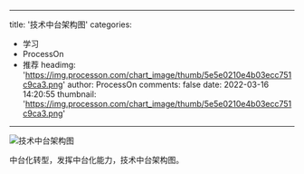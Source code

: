 
---
title: '技术中台架构图'
categories: 
 - 学习
 - ProcessOn
 - 推荐
headimg: 'https://img.processon.com/chart_image/thumb/5e5e0210e4b03ecc751c9ca3.png'
author: ProcessOn
comments: false
date: 2022-03-16 14:20:55
thumbnail: 'https://img.processon.com/chart_image/thumb/5e5e0210e4b03ecc751c9ca3.png'
---

<div>   
<img class="thumb" alt="技术中台架构图" src="https://img.processon.com/chart_image/thumb/5e5e0210e4b03ecc751c9ca3.png" referrerpolicy="no-referrer">
<p>中台化转型，发挥中台化能力，技术中台架构图。</p>  
</div>
            